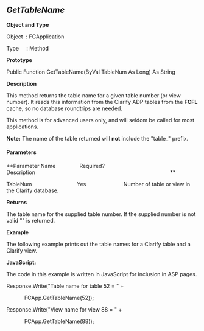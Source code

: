 _GetTableName_
--------------

**Object and Type**

Object  : FCApplication

Type     : Method

**Prototype**

Public Function GetTableName(ByVal TableNum As Long) As String

**Description**

This method returns the table name for a given table number (or view number). It reads this information from the Clarify ADP tables from the **FCFL** cache, so no database roundtrips are needed.

This method is for advanced users only, and will seldom be called for most applications.

**Note:** The name of the table returned will **not** include the "table_" prefix.

#### Parameters
**Parameter Name                Required?             Description                                                                                          **

TableNum                              Yes                         Number of table or view in the Clarify database.

**Returns**

The table name for the supplied table number. If the supplied number is not valid "" is returned.

**Example**

The following example prints out the table names for a Clarify table and a Clarify view.

**JavaScript:**

The code in this example is written in JavaScript for inclusion in ASP pages.

Response.Write("Table name for table 52 = " +

            FCApp.GetTableName(52));

Response.Write("View name for view 88 = " +

            FCApp.GetTableName(88));